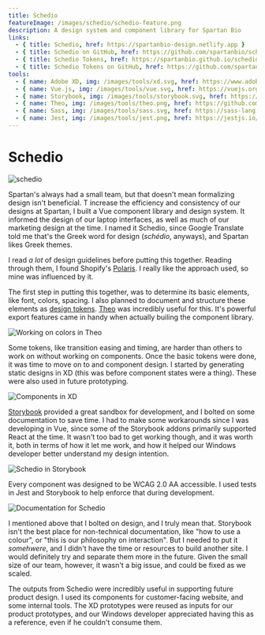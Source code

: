 ```yaml
---
title: Schedio
featureImage: /images/schedio/schedio-feature.png
description: A design system and component library for Spartan Bio
links:
  - { title: Schedio, href: https://spartanbio-design.netlify.app }
  - { title: Schedio on GitHub, href: https://github.com/spartanbio/schedio }
  - { title: Schedio Tokens, href: https://spartanbio.github.io/schedio-tokens/ }
  - { title: Schedio Tokens on GitHub, href: https://github.com/spartanbio/schedio-tokens }
tools:
  - { name: Adobe XD, img: /images/tools/xd.svg, href: https://www.adobe.com/ca/products/xd.html }
  - { name: Vue.js, img: /images/tools/vue.svg, href: https://vuejs.org }
  - { name: Storybook, img: /images/tools/storybook.svg, href: https://storybook.js.org/ }
  - { name: Theo, img: /images/tools/theo.png, href: https://github.com/salesforce-ux/theo }
  - { name: Sass, img: /images/tools/sass.svg, href: https://sass-lang.com }
  - { name: Jest, img: /images/tools/jest.png, href: https://jestjs.io/ }
---
```


# Schedio

<img src="/images/schedio/schedio-feature.png" alt="schedio" title="schedio">

Spartan's always had a small team, but that doesn't mean formalizing design isn't beneficial. T
increase the efficiency and consistency of our designs at Spartan, I built a Vue component library
and design system. It informed the design of our laptop interfaces, as well as much of our marketing
design at the time. I named it Schedio, since Google Translate told me that's the Greek word for
design (_schédio_, anyways), and Spartan likes Greek themes.

I read _a lot_ of design guidelines before putting this together. Reading through them, I found
Shopify's [Polaris](https://github.com/Shopify/polaris-react/). I really like the approach used, so
mine was influenced by it.

The first step in putting this together, was to determine its basic elements, like font, colors,
spacing. I also planned to document and structure these elements as
[design tokens](https://www.lightningdesignsystem.com/design-tokens/).
[Theo](https://github.com/salesforce-ux/theo) was incredibly useful for this. It's powerful export
features came in handy when actually builing the component library.

<lazy-component>

![Working on colors in Theo](/images/schedio/schedio-tokens-colors.png 'Working on colors in Theo')

</lazy-component>

Some tokens, like transition easing and timing, are harder than others to work on without working on
components. Once the basic tokens were done, it was time to move on to and component design. I
started by generating static designs in XD (this was before component states were a thing). These
were also used in future prototyping.

<lazy-component>

![Components in XD](/images/schedio/schedio-xd.png 'Components in XD')

</lazy-component>

[Storybook](https://storybook.js.org/) provided a great sandbox for development, and I bolted on
some documentation to save time. I had to make some workarounds since I was developing in Vue, since
some of the Storybook addons primarily supported React at the time. It wasn't too bad to get working
though, and it was worth it, both in terms of how it let me work, and how it helped our Windows
developer better understand my design intention.

<lazy-component>

![Schedio in Storybook](/images/schedio/schedio-storybook.png 'Schedio in Storybook')

</lazy-component>

Every component was designed to be WCAG 2.0 AA accessible. I used tests in Jest and Storybook to
help enforce that during development.

<lazy-component>

![Documentation for Schedio](/images/schedio/schedio-logo-usage.png 'Documentation for Schedio')

</lazy-component>

I mentioned above that I bolted on design, and I truly mean that. Storybook isn't the best place for
non-technical documentation, like "how to use a colour", or "this is our philosophy on interaction".
But I needed to put it _somehwere_, and I didn't have the time or resources to build another site. I
would definitely try and separate them more in the future. Given the small size of our team,
however, it wasn't a big issue, and could be fixed as we scaled.

The outputs from Schedio were incredibly useful in supporting future product design. I used its
components for customer-facing website, and some internal tools. The XD prototypes were reused as
inputs for our product prototypes, and our Windows developer appreciated having this as a reference,
even if he couldn't consume them.

